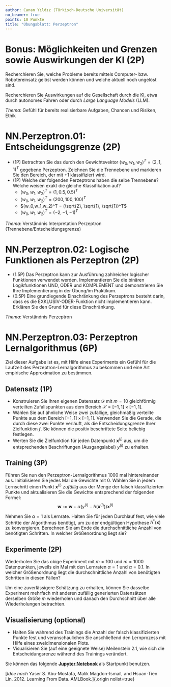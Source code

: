 ```yaml
---
author: Canan Yıldız (Türkisch-Deutsche Universität)
no_beamer: true
points: 10 Punkte
title: "Übungsblatt: Perzeptron"
---
```


# Bonus: Möglichkeiten und Grenzen sowie Auswirkungen der KI (2P)

Recherchieren Sie, welche Probleme bereits mittels Computer- bzw. Robotereinsatz
gelöst werden können und welche aktuell noch ungelöst sind.

Recherchieren Sie Auswirkungen auf die Gesellschaft durch die KI, etwa durch
autonomes Fahren oder durch *Large Language Models* (LLM).

*Thema*: Gefühl für bereits realisierbare Aufgaben, Chancen und Risiken, Ethik

# NN.Perzeptron.01: Entscheidungsgrenze (2P)

-   (1P) Betrachten Sie das durch den Gewichtsvektor $(w_0,w_1,w_2)^T = (2,1,1)^T$
    gegebene Perzeptron. Zeichnen Sie die Trennebene und markieren Sie den Bereich,
    der mit $+1$ klassifiziert wird.
-   (1P) Welche der folgenden Perzeptrons haben die selbe Trennebene? Welche weisen
    exakt die gleiche Klassifikation auf?
    -   $(w_0,w_1,w_2)^T = (1, 0.5, 0.5)^T$
    -   $(w_0,w_1,w_2)^T = (200, 100, 100)^T$
    -   $(w_0,w_1,w_2)^T = (\sqrt{2}, \sqrt{1}, \sqrt{1})^T$
    -   $(w_0,w_1,w_2)^T = (-2, -1, -1)^T$

*Thema*: Verständnis Interpretation Perzeptron (Trennebene/Entscheidungsgrenze)

# NN.Perzeptron.02: Logische Funktionen als Perzeptron (2P)

-   (1.5P) Das Perzeptron kann zur Ausführung zahlreicher logischer Funktionen
    verwendet werden. Implementieren Sie die binären Logikfunktionen UND, ODER und
    KOMPLEMENT und demonstrieren Sie Ihre Implementierung in der Übung/im Praktikum.
-   (0.5P) Eine grundlegende Einschränkung des Perzeptrons besteht darin, dass es
    die EXKLUSIV-ODER-Funktion nicht implementieren kann. Erklären Sie den Grund für
    diese Einschränkung.

*Thema*: Verständnis Perzeptron

# NN.Perzeptron.03: Perzeptron Lernalgorithmus (6P)

Ziel dieser Aufgabe ist es, mit Hilfe eines Experiments ein Gefühl für die Laufzeit
des Perzeptron-Lernalgorithmus zu bekommen und eine Art empirische Approximation zu
bestimmen.

## Datensatz (1P)

-   Konstruieren Sie Ihren eigenen Datensatz $\mathcal{D}$ mit $m=10$ gleichförmig
    verteilten Zufallspunkten aus dem Bereich $\mathcal{X}=[-1, 1]\times[-1, 1]$.
-   Wählen Sie auf ähnliche Weise zwei zufällige, gleichmäßig verteilte Punkte aus
    dem Bereich $[-1, 1]\times[-1, 1]$. Verwenden Sie die Gerade, die durch diese
    zwei Punkte verläuft, als die Entscheidungsgrenze Ihrer Zielfunktion $f$. Sie
    können die positiv beschriftete Seite beliebig festlegen.
-   Werten Sie die Zielfunktion für jeden Datenpunkt $\mathbf{x}^{(j)}$ aus, um die
    entsprechenden Beschriftungen (Ausgangslabel) $y^{(j)}$ zu erhalten.

## Training (3P)

Führen Sie nun den Perzeptron-Lernalgorithmus $1000$ mal hintereinander aus.
Initialisieren Sie jedes Mal die Gewichte mit $0$. Wählen Sie in jedem Lernschritt
einen Punkt $\mathbf{x}^{(i)}$ *zufällig* aus der Menge der falsch klassifizierten
Punkte und aktualisieren Sie die Gewichte entsprechend der folgenden Formel:
$$\mathbf{w}:=\mathbf{w}+\alpha ( y^{(i)} - h(\mathbf{x}^{(i)}) ) \mathbf{x}^{(i)}$$

Nehmen Sie $\alpha=1$ als Lernrate. Halten Sie für jeden Durchlauf fest, wie viele
Schritte der Algorithmus benötigt, um zu der endgültigen Hypothese
$h^{*}(\mathbf{x})$ zu konvergieren. Berechnen Sie am Ende die durchschnittliche
Anzahl von benötigten Schritten. In welcher Größenordnung liegt sie?

## Experimente (2P)

Wiederholen Sie das obige Experiment mit $m=100$ und $m=1000$ Datenpunkten, jeweils
ein Mal mit den Lernraten $\alpha=1$ und $\alpha=0.1$. In welcher Größenordnung
liegt die durchschnittliche Anzahl von benötigten Schritten in diesen Fällen?

Um eine zuverlässigere Schätzung zu erhalten, können Sie dasselbe Experiment
mehrfach mit anderen zufällig generierten Datensätzen derselben Größe $m$
wiederholen und danach den Durchschnitt über alle Wiederholungen betrachten.

## Visualisierung (optional)

-   Halten Sie während des Trainings die Anzahl der falsch klassifizierten Punkte
    fest und veranschaulichen Sie anschließend den Lernprozess mit Hilfe eines
    zweidimensionalen Plots.
-   Visualisieren Sie (auf eine geeignete Weise) Meilenstein 2.1, wie sich die
    Entscheidungsrenze während des Trainings verändert.

Sie können das folgende [**Jupyter
Notebook**](https://github.com/Artificial-Intelligence-HSBI-TDU/KI-Vorlesung/blob/master/homework/files/perzeptron_lernalgorithmus_starter.ipynb)
als Startpunkt benutzen.

[*Idee nach* Yaser S. Abu-Mostafa, Malik Magdon-Ismail, and Hsuan-Tien Lin. 2012.
Learning From Data. AMLBook.]{.origin nolist=true}
